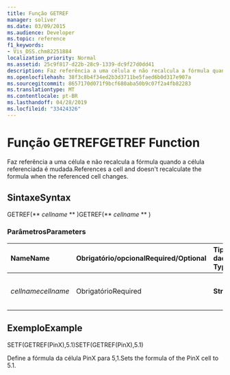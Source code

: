 ```yaml
---
title: Função GETREF
manager: soliver
ms.date: 03/09/2015
ms.audience: Developer
ms.topic: reference
f1_keywords:
- Vis_DSS.chm82251884
localization_priority: Normal
ms.assetid: 25c9f817-d22b-28c9-1339-dc9f27d0dd41
description: Faz referência a uma célula e não recalcula a fórmula quando a célula referenciada é mudada.
ms.openlocfilehash: 38f3c8b4f34ed2b3d3711be5faed6b0d317e907a
ms.sourcegitcommit: 8657170d071f9bcf680aba50b9c07f2a4fb82283
ms.translationtype: MT
ms.contentlocale: pt-BR
ms.lasthandoff: 04/28/2019
ms.locfileid: "33424326"
---
```

# <a name="getref-function"></a><span data-ttu-id="6e06c-103">Função GETREF</span><span class="sxs-lookup"><span data-stu-id="6e06c-103">GETREF Function</span></span>

<span data-ttu-id="6e06c-104">Faz referência a uma célula e não recalcula a fórmula quando a célula referenciada é mudada.</span><span class="sxs-lookup"><span data-stu-id="6e06c-104">References a cell and doesn't recalculate the formula when the referenced cell changes.</span></span>
  
## <a name="syntax"></a><span data-ttu-id="6e06c-105">Sintaxe</span><span class="sxs-lookup"><span data-stu-id="6e06c-105">Syntax</span></span>

<span data-ttu-id="6e06c-106">GETREF(\*\* *cellname* \*\* )</span><span class="sxs-lookup"><span data-stu-id="6e06c-106">GETREF(\*\* *cellname* \*\* )</span></span> 
  
### <a name="parameters"></a><span data-ttu-id="6e06c-107">Parâmetros</span><span class="sxs-lookup"><span data-stu-id="6e06c-107">Parameters</span></span>

|<span data-ttu-id="6e06c-108">**Name**</span><span class="sxs-lookup"><span data-stu-id="6e06c-108">**Name**</span></span>|<span data-ttu-id="6e06c-109">**Obrigatório/opcional**</span><span class="sxs-lookup"><span data-stu-id="6e06c-109">**Required/Optional**</span></span>|<span data-ttu-id="6e06c-110">**Tipo de dados**</span><span class="sxs-lookup"><span data-stu-id="6e06c-110">**Data Type**</span></span>|<span data-ttu-id="6e06c-111">**Descrição**</span><span class="sxs-lookup"><span data-stu-id="6e06c-111">**Description**</span></span>|
|:-----|:-----|:-----|:-----|
| <span data-ttu-id="6e06c-112">_cellname_</span><span class="sxs-lookup"><span data-stu-id="6e06c-112">_cellname_</span></span> <br/> |<span data-ttu-id="6e06c-113">Obrigatório</span><span class="sxs-lookup"><span data-stu-id="6e06c-113">Required</span></span>  <br/> |<span data-ttu-id="6e06c-114">**String**</span><span class="sxs-lookup"><span data-stu-id="6e06c-114">**String**</span></span> <br/> |<span data-ttu-id="6e06c-115">O nome da célula a ser referenciada.</span><span class="sxs-lookup"><span data-stu-id="6e06c-115">The name of the cell to get a reference to.</span></span>  <br/> |
   
## <a name="example"></a><span data-ttu-id="6e06c-116">Exemplo</span><span class="sxs-lookup"><span data-stu-id="6e06c-116">Example</span></span>

<span data-ttu-id="6e06c-117">SETF(GETREF(PinX),5.1)</span><span class="sxs-lookup"><span data-stu-id="6e06c-117">SETF(GETREF(PinX),5.1)</span></span> 
  
<span data-ttu-id="6e06c-118">Define a fórmula da célula PinX para 5,1.</span><span class="sxs-lookup"><span data-stu-id="6e06c-118">Sets the formula of the PinX cell to 5.1.</span></span> 
  

